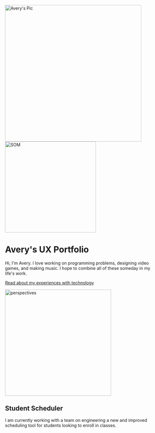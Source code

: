 <img src=https://user-images.githubusercontent.com/79026876/186276418-8e1dc41d-3982-46b8-8ce1-75ae7b50f6bf.jpeg alt="Avery's Pic" width="450"/>
<img src="https://user-images.githubusercontent.com/79026876/186275734-0294a9cb-0164-4e80-be3b-eeb9e852d69f.jpeg" alt="SOM" width="300"/>

# Avery's UX Portfolio

Hi, I'm Avery. I love working on programming problems, designing video games, and making music. I hope to combine all of these someday in my life's work. 

[Read about my experiences with technology](journal/)

<img src=https://user-images.githubusercontent.com/79026876/186276069-d77ca9a5-2e23-47f1-b665-3aad8c4f8087.png alt="perspectives" width="350"/>

## Student Scheduler

I am currently working with a team on engineering a new and improved scheduling tool for students looking to enroll in classes. 
